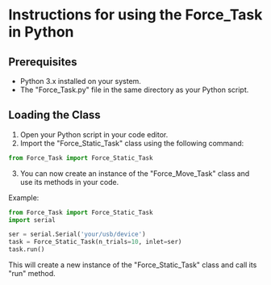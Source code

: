 # Instructions for using the Force_Task in Python

## Prerequisites
- Python 3.x installed on your system.
- The "Force_Task.py" file in the same directory as your Python script.

## Loading the Class
1. Open your Python script in your code editor.
2. Import the "Force_Static_Task" class using the following command:

```python
from Force_Task import Force_Static_Task
```

3. You can now create an instance of the "Force_Move_Task" class and use its methods in your code.

Example:
```python
from Force_Task import Force_Static_Task
import serial

ser = serial.Serial('your/usb/device')
task = Force_Static_Task(n_trials=10, inlet=ser)
task.run()
```

This will create a new instance of the "Force_Static_Task" class and call its "run" method.
